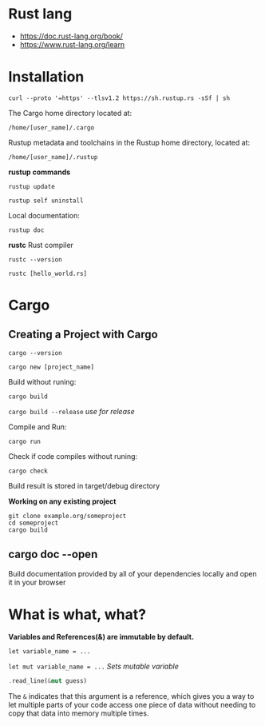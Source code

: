 # Rust lang
* https://doc.rust-lang.org/book/
* https://www.rust-lang.org/learn

# Installation

`curl --proto '=https' --tlsv1.2 https://sh.rustup.rs -sSf | sh`

The Cargo home directory located at:

`/home/[user_name]/.cargo`

Rustup metadata and toolchains in the Rustup home directory, located at:

`/home/[user_name]/.rustup`

**rustup commands**

`rustup update`

`rustup self uninstall`

Local documentation:

`rustup doc`

**rustc** Rust compiler

`rustc --version`

`rustc [hello_world.rs]`

# Cargo
## Creating a Project with Cargo

`cargo --version`

`cargo new [project_name]`

Build without runing:

`cargo build`

`cargo build --release` *use for release*

Compile and Run:

`cargo run`

Check if code compiles without runing:

`cargo check`

Build result is stored in target/debug directory

**Working on any existing project**

```
git clone example.org/someproject
cd someproject
cargo build
```

## cargo doc --open
Build documentation provided by all of your dependencies locally and open it in your browser

# What is what, what?

**Variables and References(&) are immutable by default.**

`let variable_name = ...`

`let mut variable_name = ...` *Sets mutable variable*

```rust
.read_line(&mut guess)
```
The `&` indicates that this argument is a reference, which gives you a way to let multiple parts of your code access one piece of data without needing to copy that data into memory multiple times.
